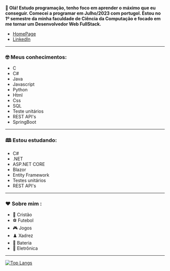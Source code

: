 **👋 Olá! Estudo programação, tenho foco em aprender o máximo que eu conseguir. Comecei a programar em Julho/2023 com portugol. Estou no 1º semestre da minha faculdade de Ciência da Computação e 
focado em me tornar um Desenvolvedor Web FullStack.**

- [HomePage](https://alefismael.github.io/homepage)
- [LinkedIn](https://linkedin.com/in/álef-ismael-80635a246)

---

### 🤓 Meus conhecimentos:
- C
- C#
- Java
- Javascript
- Python
- Html
- Css
- SQL
- Teste unitários
- REST API's
- SpringBoot

---

### 🕮 Estou estudando:

- C#
- .NET
- ASP.NET CORE
- Blazor
- Entity Framework
- Testes unitários
- REST API's

---

### ❤️ Sobre mim :

- 🙏 Cristão
- ⚽ Futebol
- 🎮 Jogos
- ♟️ Xadrez
- 🥁 Bateria
- 🎵 Eletrônica

---
  
[![Top Langs](https://github-readme-stats.vercel.app/api/top-langs/?username=alefismael\&layout=compact)](https://github.com/anuraghazra/github-readme-stats)
